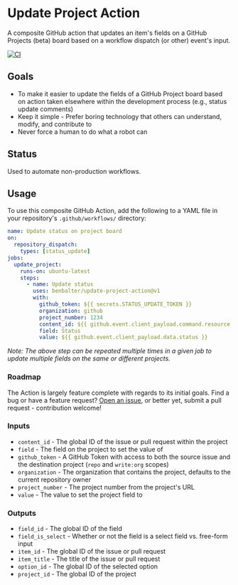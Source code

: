 # Update Project Action

A composite GitHub action that updates an item's fields on a GitHub Projects (beta) board based on a workflow dispatch (or other) event's input.

[![CI](https://github.com/benbalter/update-project-action/actions/workflows/ci.yml/badge.svg)](https://github.com/benbalter/update-project-action/actions/workflows/ci.yml)

## Goals 

* To make it easier to update the fields of a GitHub Project board based on action taken elsewhere within the development process (e.g., status update comments)
* Keep it simple - Prefer boring technology that others can understand, modify, and contribute to
* Never force a human to do what a robot can

## Status

Used to automate non-production workflows.

## Usage

To use this composite GitHub Action, add the following to a YAML file in your repository's `.github/workflows/` directory:

```yml
name: Update status on project board
on:
  repository_dispatch:
    types: [status_update]
jobs:
  update_project:
    runs-on: ubuntu-latest
    steps:
      - name: Update status
        uses: benbalter/update-project-action@v1
        with:
          github_token: ${{ secrets.STATUS_UPDATE_TOKEN }}
          organization: github
          project_number: 1234
          content_id: ${{ github.event.client_payload.command.resource.id }}
          field: Status
          value: ${{ github.event.client_payload.data.status }}
```

*Note: The above step can be repeated multiple times in a given job to update multiple fields on the same or different projects.* 

### Roadmap

The Action is largely feature complete with regards to its initial goals. Find a bug or have a feature request? [Open an issue](https://github.com/benbalter/update-project-action/issues), or better yet, submit a pull request - contribution welcome!
### Inputs

* `content_id` - The global ID of the issue or pull request within the project
* `field` - The field on the project to set the value of
* `github_token` - A GitHub Token with access to both the source issue and the destination project (`repo` and `write:org` scopes)
* `organization` - The organization that contains the project, defaults to the current repository owner
* `project_number` - The project number from the project's URL
* `value` - The value to set the project field to

### Outputs

* `field_id` - The global ID of the field
* `field_is_select` - Whether or not the field is a select field vs. free-form input
* `item_id` - The global ID of the issue or pull request
* `item_title` - The title of the issue or pull request
* `option_id` - The global ID of the selected option
* `project_id` - The global ID of the project